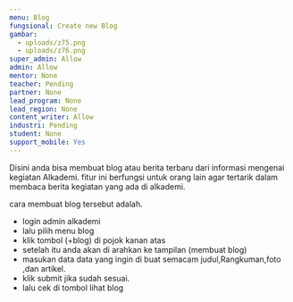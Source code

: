 ```yaml
---
menu: Blog
fungsional: Create new Blog
gambar:
  - uploads/z75.png
  - uploads/z76.png
super_admin: Allow
admin: Allow
mentor: None
teacher: Pending
partner: None
lead_program: None
lead_region: None
content_writer: Allow
industri: Pending
student: None
support_mobile: Yes
---
```

Disini anda bisa membuat blog atau berita terbaru dari informasi mengenai kegiatan Alkademi. fitur ini berfungsi untuk orang lain agar tertarik dalam membaca berita kegiatan yang ada di alkademi.

cara membuat blog tersebut adalah.

* login admin alkademi
* lalu pilih menu blog
* klik tombol (+blog) di pojok kanan atas
* setelah itu anda akan di arahkan ke tampilan (membuat blog)
* masukan data data yang ingin di buat semacam judul,Rangkuman,foto ,dan artikel.
* klik submit jika sudah sesuai.
* lalu cek di tombol lihat blog